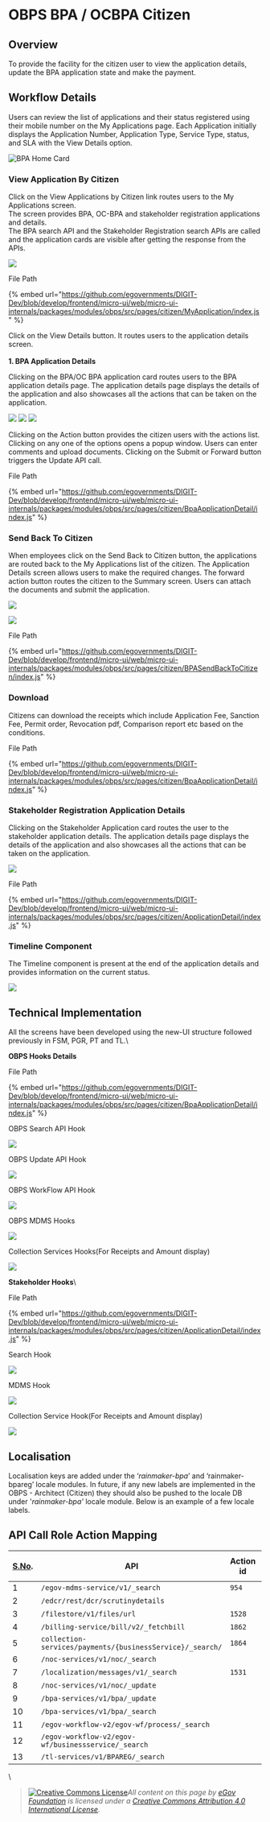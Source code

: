 # OBPS BPA / OCBPA Citizen

## Overview

To provide the facility for the citizen user to view the application details, update the BPA application state and make the payment.

## Workflow Details

Users can review the list of applications and their status registered using their mobile number on the My Applications page. Each Application initially displays the Application Number, Application Type, Service Type, status, and SLA with the View Details option.

![BPA Home Card](<../../../../../.gitbook/assets/Screenshot from 2021-09-30 10-20-48 (3).png>)

### **View Application By Citizen**

Click on the View Applications by Citizen link routes users to the My Applications screen.\
The screen provides BPA, OC-BPA and stakeholder registration applications and details.\
The BPA search API and the Stakeholder Registration search APIs are called and the application cards are visible after getting the response from the APIs.

![](../../../../../.gitbook/assets/image-20211207-092617.png)

&#x20;File Path

{% embed url="https://github.com/egovernments/DIGIT-Dev/blob/develop/frontend/micro-ui/web/micro-ui-internals/packages/modules/obps/src/pages/citizen/MyApplication/index.js" %}

Click on the View Details button. It routes users to the application details screen.\
\
**1. BPA Application Details**

Clicking on the BPA/OC BPA application card routes users to the BPA application details page. The application details page displays the details of the application and also showcases all the actions that can be taken on the application.

![](../../../../../.gitbook/assets/image-20211207-092333.png) ![](../../../../../.gitbook/assets/image-20211207-092355.png) ![](../../../../../.gitbook/assets/image-20211207-092417.png)

&#x20;

Clicking on the Action button provides the citizen users with the actions list. Clicking on any one of the options opens a popup window. Users can enter comments and upload documents. Clicking on the Submit or Forward button triggers the Update API call.

File Path

{% embed url="https://github.com/egovernments/DIGIT-Dev/blob/develop/frontend/micro-ui/web/micro-ui-internals/packages/modules/obps/src/pages/citizen/BpaApplicationDetail/index.js" %}

### **Send Back To Citizen**

When employees click on the Send Back to Citizen button, the applications are routed back to the My Applications list of the citizen. The Application Details screen allows users to make the required changes. The forward action button routes the citizen to the Summary screen. Users can attach the documents and submit the application.&#x20;

![
](../../../../../.gitbook/assets/image-20211207-095351.png)

![](../../../../../.gitbook/assets/image-20211207-095434.png)

File Path

{% embed url="https://github.com/egovernments/DIGIT-Dev/blob/develop/frontend/micro-ui/web/micro-ui-internals/packages/modules/obps/src/pages/citizen/BPASendBackToCitizen/index.js" %}

### **Download**&#x20;

Citizens can download the receipts which include Application Fee, Sanction Fee, Permit order, Revocation pdf, Comparison report etc based on the conditions.&#x20;

File Path

{% embed url="https://github.com/egovernments/DIGIT-Dev/blob/develop/frontend/micro-ui/web/micro-ui-internals/packages/modules/obps/src/pages/citizen/BpaApplicationDetail/index.js" %}

### **Stakeholder Registration Application Details**

Clicking on the Stakeholder Application card routes the user to the stakeholder application details. The application details page displays the details of the application and also showcases all the actions that can be taken on the application.

![](../../../../../.gitbook/assets/image-20211207-093009.png)

File Path

{% embed url="https://github.com/egovernments/DIGIT-Dev/blob/develop/frontend/micro-ui/web/micro-ui-internals/packages/modules/obps/src/pages/citizen/ApplicationDetail/index.js" %}

### **Timeline Component**

The Timeline component is present at the end of the application details and provides information on the current status.

![](../../../../../.gitbook/assets/image-20211209-054317.png)

## **Technical Implementation**&#x20;

All the screens have been developed using the new-UI structure followed previously in FSM, PGR, PT and TL.\


**OBPS Hooks Details**

File Path&#x20;

{% embed url="https://github.com/egovernments/DIGIT-Dev/blob/develop/frontend/micro-ui/web/micro-ui-internals/packages/modules/obps/src/pages/citizen/BpaApplicationDetail/index.js" %}

OBPS Search API Hook

![](../../../../../.gitbook/assets/image-20211209-054939.png)

OBPS Update API Hook

![](../../../../../.gitbook/assets/image-20211209-055050.png)

OBPS WorkFlow API Hook

![](../../../../../.gitbook/assets/image-20211209-055128.png)

OBPS MDMS Hooks

![](../../../../../.gitbook/assets/image-20211209-055242.png)

Collection Services Hooks(For Receipts and Amount display)

![](../../../../../.gitbook/assets/image-20211209-055333.png)

**Stakeholder Hooks**\


File Path

{% embed url="https://github.com/egovernments/DIGIT-Dev/blob/develop/frontend/micro-ui/web/micro-ui-internals/packages/modules/obps/src/pages/citizen/ApplicationDetail/index.js" %}

Search Hook

![](../../../../../.gitbook/assets/image-20211209-055531.png)

MDMS Hook

![](../../../../../.gitbook/assets/image-20211209-055600.png)

Collection Service Hook(For Receipts and Amount display)

![](../../../../../.gitbook/assets/image-20211209-055622.png)

## **Localisation**

Localisation keys are added under the ‘_rainmaker-bpa_’ and ‘rainmaker-bpareg’ locale modules. In future, if any new labels are implemented in the OBPS - Architect (Citizen) they should also be pushed to the locale DB under '_rainmaker-bpa'_ locale module. Below is an example of a few locale labels.&#x20;

## **API Call Role Action Mapping**

| [**S.No**](http://s.no/)**.** | <p><strong>API</strong></p><p> </p>                       | **Action id** | **Roles** |
| ----------------------------- | --------------------------------------------------------- | ------------- | --------- |
| 1                             | `/egov-mdms-service/v1/_search`                           | `954`         | `CITIZEN` |
| 2                             | `/edcr/rest/dcr/scrutinydetails`                          |               | `CITIZEN` |
| 3                             | `/filestore/v1/files/url`                                 | `1528`        | `CITIZEN` |
| 4                             | `/billing-service/bill/v2/_fetchbill`                     | `1862`        | `CITIZEN` |
| 5                             | `collection-services/payments/{businessService}/_search/` | `1864`        | `CITIZEN` |
| 6                             | `/noc-services/v1/noc/_search`                            |               | `CITIZEN` |
| 7                             | `/localization/messages/v1/_search`                       | `1531`        | `CITIZEN` |
| 8                             | `/noc-services/v1/noc/_update`                            |               | `CITIZEN` |
| 9                             | `/bpa-services/v1/bpa/_update`                            |               | `CITIZEN` |
| 10                            | `/bpa-services/v1/bpa/_search`                            |               | `CITIZEN` |
| 11                            | `/egov-workflow-v2/egov-wf/process/_search`               |               | `CITIZEN` |
| 12                            | `/egov-workflow-v2/egov-wf/businessservice/_search`       |               | `CITIZEN` |
| 13                            | `/tl-services/v1/BPAREG/_search`                          |               | `CITIZEN` |

\


> [![Creative Commons License](https://i.creativecommons.org/l/by/4.0/80x15.png)_​_](http://creativecommons.org/licenses/by/4.0/)_All content on this page by_ [_eGov Foundation_](https://egov.org.in/) _is licensed under a_ [_Creative Commons Attribution 4.0 International License_](http://creativecommons.org/licenses/by/4.0/)_._
